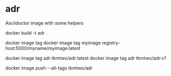 # adr
Asciidoctor image with some helpers




docker build -t adr .

docker image tag
docker image tag myimage registry-host:5000/myname/myimage:latest

docker image tag adr tkmtwo/adr:latest
docker image tag adr tkmtwo/adr:v1

docker image push --all-tags tkmtwo/adr

